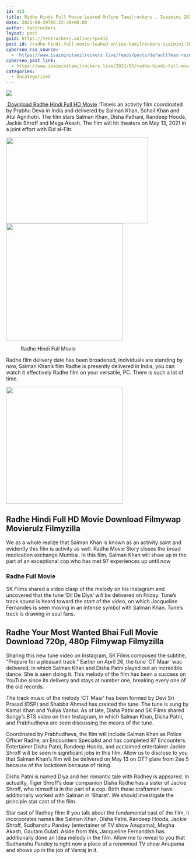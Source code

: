 ```yaml
---
id: 415
title: Radhe Hindi Full Movie Leaked Online Tamilrockers , Isaimini 2021
date: 2021-08-29T06:23:48+00:00
author: tentrockers
layout: post
guid: https://tentrockers.online/?p=415
post id: /radhe-hindi-full-movie-leaked-online-tamilrockers-isaimini-2021/
cyberseo_rss_source:
  - 'https://www.isaiminitamilrockers.live/feeds/posts/default?max-results=150&start-index=1'
cyberseo_post_link:
  - https://www.isaiminitamilrockers.live/2021/05/radhe-hindi-full-movie-leaked-online.html
categories:
  - Uncategorized
---
```

<div class="media_block">
  <img src="https://1.bp.blogspot.com/-WvPZBGchphQ/YJ0XT9gT-XI/AAAAAAAAAxo/gLI7YSWxBVwDCSki4VVbMks7LrMDOiONwCLcBGAsYHQ/s72-w389-h235-c/radhe-poster-salman-khan-1200.jpg" class="media_thumbnail" />
</div>

<meta content="&nbsp; Download Radhe Hindi Full HD Movie &nbsp;: Timeis an activity film coordinated by Prabhu Deva in India and delivered by Salman Khan, Sohail Kha..." name="twitter:description" />

  


<center>
</center>

[&nbsp;<span face="&quot;Source Sans Pro&quot;, &quot;Helvetica Neue&quot;, sans-serif">Download Radhe Hindi Full HD Movie</span>](https://www.tamilrockers.co.nz/radhe-movie-tamilrockers-to-download-for-free-in-hindi-720p-480p/)<span face="&quot;Source Sans Pro&quot;, &quot;Helvetica Neue&quot;, sans-serif">&nbsp;:</span><span face="&quot;Source Sans Pro&quot;, &quot;Helvetica Neue&quot;, sans-serif">Timeis an activity film coordinated by Prabhu Deva in India and delivered by Salman Khan, Sohail Khan and Atul Agnihotri. The film stars Salman Khan, Disha Pathani, Randeep Hooda, Jackie Shroff and Mega Akash. The film will hit theaters on May 13, 2021 in a joint effort with Eid al-Fitr.</span>

<div class="separator">
  <a href="https://1.bp.blogspot.com/-WvPZBGchphQ/YJ0XT9gT-XI/AAAAAAAAAxo/gLI7YSWxBVwDCSki4VVbMks7LrMDOiONwCLcBGAsYHQ/s1200/radhe-poster-salman-khan-1200.jpg"><img loading="lazy" border="0" data-original-height="667" data-original-width="1200" height="235" src="https://1.bp.blogspot.com/-WvPZBGchphQ/YJ0XT9gT-XI/AAAAAAAAAxo/gLI7YSWxBVwDCSki4VVbMks7LrMDOiONwCLcBGAsYHQ/w389-h235/radhe-poster-salman-khan-1200.jpg" width="389" /></a>
</div>

<div class="separator">
  <a href="https://www.tamilrockers.co.nz/radhe-movie-tamilrockers-to-download-for-free-in-hindi-720p-480p/" target="_blank" rel="noopener"><img border="0" data-original-height="166" data-original-width="800" src="https://1.bp.blogspot.com/-GV5XjE_-94I/YJ0XoZ5O8kI/AAAAAAAAAxw/6UJVGnyyOiIIRVLBxpkMUnAtFce0Ly3eACLcBGAsYHQ/s320/unnamed.gif" width="320" /></a>
</div>



<div>
  <figure class="wp-block-image size-full is-resized is-style-default"><figcaption><span><span>Radhe Hindi Full Movie</span></span></figcaption></figure> 
  
  <p>
    Radhe film delivery date has been broadened, individuals are standing by now, Salman Khan’s film Radhe is presently delivered in India, you can watch it effectively Radhe film on your versatile, PC. There is such a lot of time.<ins class="meca92a7872" data-affquery="/81dee8bcaf/eca92a7872/?placementName=default" data-domain="//aaaaaco.com" data-height="0" data-width="0"></ins>
  </p>
  
  <div class="separator">
    <a href="https://www.tamilrockers.co.nz/radhe-movie-tamilrockers-to-download-for-free-in-hindi-720p-480p/" target="_blank" rel="noopener"><img border="0" data-original-height="166" data-original-width="800" src="https://1.bp.blogspot.com/-aNX_1ncID9I/YJ0Xu35sBQI/AAAAAAAAAx0/8lNFNtJ_VRgPrVQGHKM1f58EVAQmnuuvQCLcBGAsYHQ/s320/unnamed.gif" width="320" /></a>
  </div>
  
  <p>
  </p>
  
  <h2>
    <span><span>Radhe Hindi Full HD Movie Download Filmywap Movierulz Filmyzilla</span><span>&nbsp;</span></span><span><span class="ez-toc-section-end"></span></span>
  </h2>
  
  <p>
    <ins class="meca92a7872" data-affquery="/81dee8bcaf/eca92a7872/?placementName=default" data-domain="//aaaaaco.com" data-height="0" data-width="0"></ins>
  </p>
  
  <p>
    We as a whole realize that Salman Khan is known as an activity saint and evidently this film is activity as well. Radhe Movie Story closes the broad medication exchange Mumbai. In this film, Salman Khan will show up in the part of an exceptional cop who has met 97 experiences up until now<ins class="meca92a7872" data-affquery="/81dee8bcaf/eca92a7872/?placementName=default" data-domain="//aaaaaco.com" data-height="0" data-width="0"></ins>
  </p>
  
  <h3>
    <b>Radhe Full Movie</b>
  </h3>
  
  <p>
    <ins class="meca92a7872" data-affquery="/81dee8bcaf/eca92a7872/?placementName=default" data-domain="//aaaaaco.com" data-height="0" data-width="0"><b><a href="https://nayishayari.com/radhe-full-movie/"></a></b></ins>
  </p>
  
  <p>
    SK Films shared a video clasp of the melody on his Instagram and uncovered that the tune ‘Dil De Diya’ will be delivered on Friday. Tune’s track sound is heard toward the start of the video, on which Jacqueline Fernandes is seen moving in an intense symbol with Salman Khan. Tune’s track is drawing in soul fans.
  </p>
  
  <h2>
    <span class="ez-toc-section" id="Radhe_Your_Most_Wanted_Bhai_Full_Movie_Download_720p_480p_Filmywap_Filmyzilla"></span><span>Radhe Your Most Wanted Bhai Full Movie Download 720p, 480p Filmywap Filmyzilla&nbsp;</span><span class="ez-toc-section-end"></span>
  </h2>
  
  <p>
    <ins class="meca92a7872" data-affquery="/81dee8bcaf/eca92a7872/?placementName=default" data-domain="//aaaaaco.com" data-height="0" data-width="0"></ins>
  </p>
  
  <p>
    Sharing this new tune video on Instagram, SK Films composed the subtitle, “Prepare for a pleasant track.” Earlier on April 26, the tune ‘CT Maar’ was delivered, in which Salman Khan and Disha Patni played out an incredible dance. She is seen doing it. This melody of the film has been a success on YouTube since its delivery and stays at number one, breaking every one of the old records.<ins class="meca92a7872" data-affquery="/81dee8bcaf/eca92a7872/?placementName=default" data-domain="//aaaaaco.com" data-height="0" data-width="0"></ins>
  </p>
  
  <p>
    The track music of the melody ‘CT Maar’ has been formed by Devi Sri Prasad (DSP) and Shabbir Ahmed has created the tune. The tune is sung by Kamal Khan and Yuliya Vantur. As of late, Disha Patni and SK Films shared Songy’s BTS video on their Instagram, in which Salman Khan, Disha Patni, and Prabhudheva are seen discussing the means of the tune.
  </p>
  
  <p>
    Coordinated by Prabhudheva, the film will include Salman Khan as Police Officer Radhe, an Encounters Specialist and has completed 97 Encounters. Entertainer Disha Patni, Randeep Hooda, and acclaimed entertainer Jackie Shroff will be seen in significant jobs in this film. Allow us to disclose to you that Salman Khan’s film will be delivered on May 13 on OTT plate from Zee 5 because of the lockdown because of rising.
  </p>
  
  <p>
    Disha Patni is named Diya and her romantic tale with Radhey is appeared. In actuality, Tiger Shroff’s dear companion Disha Radhe has a sister of Jackie Shroff, who himself is in the part of a cop. Both these craftsmen have additionally worked with Salman in ‘Bharat’. We should investigate the principle star cast of the film.
  </p>
  
  <p>
    Star cast of Radhey film: If you talk about the fundamental cast of the film, it incorporates names like Salman Khan, Disha Patni, Randeep Hooda, Jackie Shroff, Sudhanshu Pandey (entertainer of TV show Anupama), Megha Akash, Gautam Gulati. Aside from this, Jacqueline Fernandish has additionally done an Idea melody in the film. Allow me to reveal to you that Sudhanshu Pandey is right now a piece of a renowned TV show Anupama and shows up in the job of Vanraj in it.
  </p>
</div>

<center>
</center>